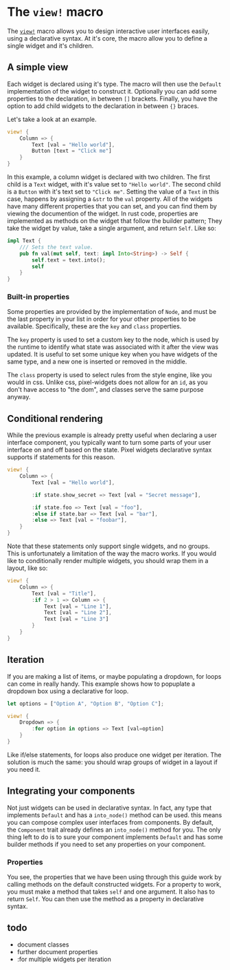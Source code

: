 # The `view!` macro
The [`view!`](#macro.view) macro allows you to design interactive user interfaces easily, using a declarative syntax.
At it's core, the macro allow you to define a single widget and it's children. 

## A simple view
Each widget is declared using it's type. The macro will then use the `Default` implementation of the widget to construct it. Optionally you can add some properties to the declaration, in between `[]` brackets. Finally, you have the option to add child widgets to the declaration in between `{}` braces.

Let's take a look at an example.
```rust
view! {
    Column => {
        Text [val = "Hello world"],
        Button [text = "Click me"]
    }
}
```
In this example, a column widget is declared with two children. The first child is a `Text` widget, with it's value set to `"Hello world"`. The second child is a `Button` with it's text set to `"Click me"`.
Setting the value of a `Text` in this case, happens by assigning a `&str` to the `val` property. All of the widgets have many different properties that you can set, and you can find them by viewing the documention of the widget. In rust code, properties are implemented as methods on the widget that follow the builder pattern; They take the widget by value, take a single argument, and return `Self`. Like so:
```rust
impl Text {
    /// Sets the text value.
    pub fn val(mut self, text: impl Into<String>) -> Self {
        self.text = text.into();
        self
    }
}
```

### Built-in properties
Some properties are provided by the implementation of `Node`, and must be the last property in your list in order for your other properties to be available. Specifically, these are the `key` and `class` properties.

The `key` property is used to set a custom key to the node, which is used by the runtime to identify what state was associated with it after the view was updated. It is useful to set some unique key when you have widgets of the same type, and a new one is inserted or removed in the middle.

The `class` property is used to select rules from the style engine, like you would in css. Unlike css, pixel-widgets does not allow for an `id`, as you don't have access to "the dom", and classes serve the same purpose anyway.

## Conditional rendering
While the previous example is already pretty useful when declaring a user interface component, you typically want to turn some parts of your user interface on and off based on the state. Pixel widgets declarative syntax supports if statements for this reason. 
```rust
view! {
    Column => {
        Text [val = "Hello world"],

        :if state.show_secret => Text [val = "Secret message"],

        :if state.foo => Text [val = "foo"],
        :else if state.bar => Text [val = "bar"],
        :else => Text [val = "foobar"],
    }
}
```
Note that these statements only support single widgets, and no groups. This is unfortunately a limitation of the way the macro works. If you would like to conditionally render multiple widgets, you should wrap them in a layout, like so:
```rust
view! {
    Column => {
        Text [val = "Title"],
        :if 2 > 1 => Column => {
            Text [val = "Line 1"],
            Text [val = "Line 2"],
            Text [val = "Line 3"]
        }
    }
}
```

## Iteration
If you are making a list of items, or maybe populating a dropdown, for loops can come in really handy. This example shows how to popuplate a dropdown box using a declarative for loop.
```rust
let options = ["Option A", "Option B", "Option C"];

view! {
    Dropdown => {
        :for option in options => Text [val=option]
    }
}
```
Like if/else statements, for loops also produce one widget per iteration. The solution is much the same: you should wrap groups of widget in a layout if you need it.

## Integrating your components
Not just widgets can be used in declarative syntax. In fact, any type that implements `Default` and has a `into_node()` method can be used. this means you can compose complex user interfaces from components. By default, the `Component` trait already defines an `into_node()` method for you. The only thing left to do is to sure your component implements `Default` and has some builder methods if you need to set any properties on your component.

### Properties
You see, the properties that we have been using through this guide work by calling methods on the default constructed widgets. For a property to work, you must make a method that takes `self` and one argument. It also has to return `Self`. You can then use the method as a property in declarative syntax.


## todo
- document classes
- further document properties
- :for multiple widgets per iteration